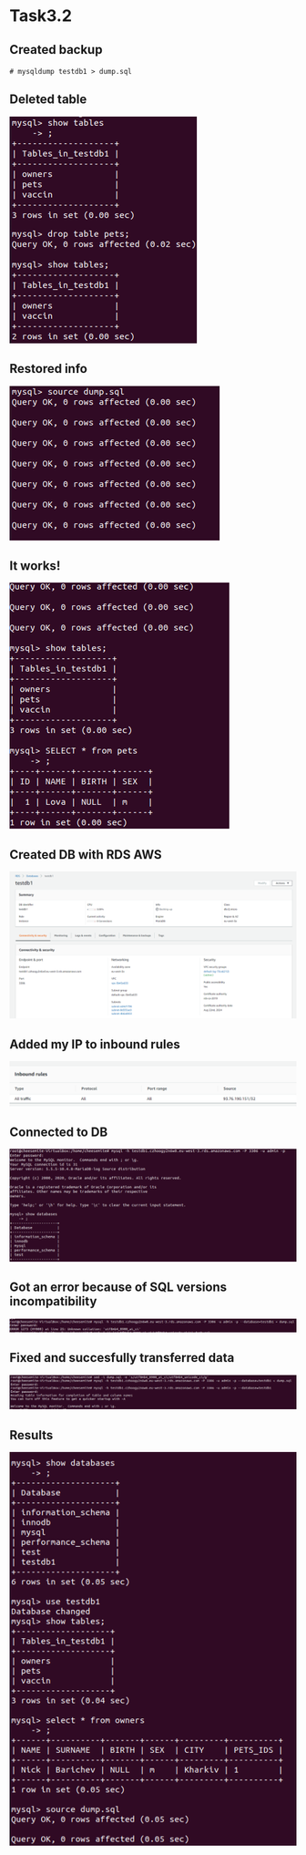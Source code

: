 # Task3.2

## Created backup
```console
# mysqldump testdb1 > dump.sql
```

## Deleted table  
![pic](res/pic1.png)  

## Restored info
![pic](res/pic2.png)  

## It works!
![pic](res/pic3.png)  

## Created DB with RDS AWS
![pic](res/pic4.png)  

## Added my IP to inbound rules
![pic](res/pic5.png)  

## Connected to DB
![pic](res/pic6.png)  

## Got an error because of SQL versions incompatibility
![pic](res/pic7.png)  

## Fixed and succesfully transferred data
![pic](res/pic8.png)  

## Results
![pic](res/pic9.png)  